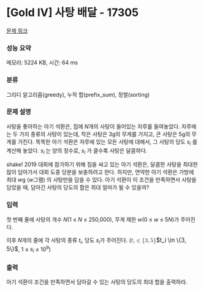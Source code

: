 # [Gold IV] 사탕 배달 - 17305 

[문제 링크](https://www.acmicpc.net/problem/17305) 

### 성능 요약

메모리: 5224 KB, 시간: 64 ms

### 분류

그리디 알고리즘(greedy), 누적 합(prefix_sum), 정렬(sorting)

### 문제 설명

<p>사탕을 좋아하는 아기 석환은, 집에 <em>N</em>개의 사탕이 들어있는 자루를 들여놓았다. 자루에는 두 가지 종류의 사탕이 있는데, 작은 사탕은 3g의 무게를 가지고, 큰 사탕은 5g의 무게를 가진다. 똑똑한 아기 석환은 자루에 있는 모든 사탕에 대해서, 그 사탕의 당도 <em>s<sub>i</sub></em> 를 계산해 놓았다. <em>s<sub>i </sub></em>는 양의 정수로, <em>s<sub>i</sub></em> 가 클수록 사탕은 달콤하다.</p>

<p>shake! 2019 대회에 참가하기 위해 짐을 싸고 있는 아기 석환은, 달콤한 사탕을 최대한 많이 담아가서 대회 도중 당분을 보충하려고 한다. 하지만, 연약한 아기 석환은 가방에 최대 <em>w</em>g (<em>w</em>그램) 의 사탕만을 담을 수 있다. 아기 석환이 이 조건을 만족하면서 사탕을 담았을 때, 담아간 사탕의 당도의 합은 최대 얼마가 될 수 있을까?</p>

### 입력 

 <p>첫 번째 줄에 사탕의 개수 <em>N</em>(1 ≤ <em>N</em> ≤ 250,000), 무게 제한 <em>w</em>(0 ≤ <em>w</em> ≤ 5<em>N</em>)가 주어진다.</p>

<p>이후 <em>N</em>개의 줄에 각 사탕의 종류 <em>t<sub>i</sub></em>,  당도 <em>s<sub>i</sub></em>가 주어진다. (<mjx-container class="MathJax" jax="CHTML" style="font-size: 109%; position: relative;"><mjx-math class="MJX-TEX" aria-hidden="true"><mjx-msub><mjx-mi class="mjx-i"><mjx-c class="mjx-c1D461 TEX-I"></mjx-c></mjx-mi><mjx-script style="vertical-align: -0.15em;"><mjx-mi class="mjx-i" size="s"><mjx-c class="mjx-c1D456 TEX-I"></mjx-c></mjx-mi></mjx-script></mjx-msub><mjx-mo class="mjx-n" space="4"><mjx-c class="mjx-c2208"></mjx-c></mjx-mo><mjx-mo class="mjx-n" space="4"><mjx-c class="mjx-c7B"></mjx-c></mjx-mo><mjx-mn class="mjx-n"><mjx-c class="mjx-c33"></mjx-c></mjx-mn><mjx-mo class="mjx-n"><mjx-c class="mjx-c2C"></mjx-c></mjx-mo><mjx-mn class="mjx-n" space="2"><mjx-c class="mjx-c35"></mjx-c></mjx-mn><mjx-mo class="mjx-n"><mjx-c class="mjx-c7D"></mjx-c></mjx-mo></mjx-math><mjx-assistive-mml unselectable="on" display="inline"><math xmlns="http://www.w3.org/1998/Math/MathML"><msub><mi>t</mi><mi>i</mi></msub><mo>∈</mo><mo fence="false" stretchy="false">{</mo><mn>3</mn><mo>,</mo><mn>5</mn><mo fence="false" stretchy="false">}</mo></math></mjx-assistive-mml><span aria-hidden="true" class="no-mathjax mjx-copytext">$t_i \in \{3, 5\}$</span></mjx-container>, 1 ≤ <em>s<sub>i</sub></em> ≤ 10<sup>9</sup>)</p>

### 출력 

 <p>아기 석환이 조건을 만족하면서 담아갈 수 있는 사탕의 당도의 최대 합을 출력하라.</p>

